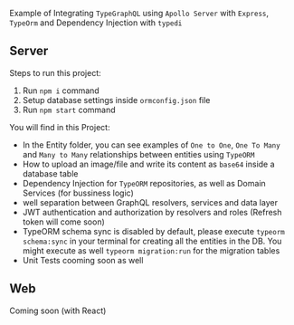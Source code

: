 Example of Integrating `TypeGraphQL` using `Apollo Server` with `Express`, `TypeOrm` and Dependency Injection with `typedi`

## Server

Steps to run this project:

1. Run `npm i` command
2. Setup database settings inside `ormconfig.json` file
3. Run `npm start` command

You will find in this Project:

- In the Entity folder, you can see examples of `One to One`, `One To Many` and `Many to Many` relationships between entities using `TypeORM`
- How to upload an image/file and write its content as `base64` inside a database table
- Dependency Injection for `TypeORM` repositories, as well as Domain Services (for bussiness logic)
- well separation between GraphQL resolvers, services and data layer
- JWT authentication and authorization by resolvers and roles (Refresh token will come soon)
- TypeORM schema sync is disabled by default, please execute `typeorm schema:sync` in your terminal for creating all the entities in the DB. You might execute as well `typeorm migration:run` for the migration tables
- Unit Tests cooming soon as well

## Web

Coming soon (with React)
